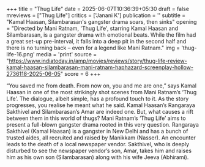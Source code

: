 +++
title = "Thug Life"
date = 2025-06-07T10:36:39+05:30
draft = false
mreviews = ["Thug Life"]
critics = ['Janani K']
publication = ''
subtitle = "Kamal Haasan, Silambarasan's gangster drama soars, then sinks"
opening = "Directed by Mani Ratnam, 'Thug Life', starring Kamal Haasan and Silambarasan, is a gangster drama with emotional beats. While the film had a great set-up pre-interval, it falls into a deep pit in the second half and there is no turning back – even for a legend like Mani Ratnam."
img = 'thug-life-16.png'
media = 'print'
source = "https://www.indiatoday.in/amp/movies/reviews/story/thug-life-review-kamal-haasan-silambarasan-mani-ratnam-haphazard-screenplay-hollow-2736118-2025-06-05"
score = 6
+++

“You saved me from death. From now on, you and me are one,” says Kamal Haasan in one of the most strikingly shot scenes from Mani Ratnam’s ‘Thug Life’. The dialogue, albeit simple, has a profound touch to it. As the story progresses, you realise he meant what he said. Kamal Haasan’s Rangaraya Sakthivel and Silambarasan’s Amar are indeed one. But, what causes a rift between them in this world of thugs? Mani Ratnam’s ‘Thug Life’ aims to present a full-blown gangster drama rooted in this very question. Rangaraya Sakthivel (Kamal Haasan) is a gangster in New Delhi and has a bunch of trusted aides, all recruited and raised by Manikkam (Nasser). An encounter leads to the death of a local newspaper vendor. Sakthivel, who is deeply disturbed to see the newspaper vendor’s son, Amar, takes him and raises him as his own son (Silambarasan) along with his wife Jeeva (Abhirami).
